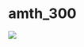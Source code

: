 # amth_300  
<img src="https://render.githubusercontent.com/render/math?math={\color{blue} \sum_{d=0}^{d_{max}}}">
